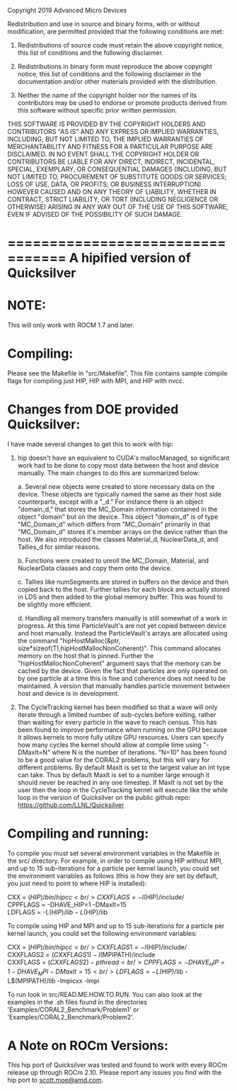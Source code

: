 Copyright 2019 Advanced Micro Devices

Redistribution and use in source and binary forms, with or without modification, are permitted provided that the following conditions are met:

1. Redistributions of source code must retain the above copyright notice, this list of conditions and the following disclaimer.

2. Redistributions in binary form must reproduce the above copyright notice, this list of conditions and the following disclaimer in the documentation and/or other materials provided with the distribution.

3. Neither the name of the copyright holder nor the names of its contributors may be used to endorse or promote products derived from this software without specific prior written permission.

THIS SOFTWARE IS PROVIDED BY THE COPYRIGHT HOLDERS AND CONTRIBUTORS "AS IS" AND ANY EXPRESS OR IMPLIED WARRANTIES, INCLUDING, BUT NOT LIMITED TO, THE IMPLIED WARRANTIES OF MERCHANTABILITY AND FITNESS FOR A PARTICULAR PURPOSE ARE DISCLAIMED. IN NO EVENT SHALL THE COPYRIGHT HOLDER OR CONTRIBUTORS BE LIABLE FOR ANY DIRECT, INDIRECT, INCIDENTAL, SPECIAL, EXEMPLARY, OR CONSEQUENTIAL DAMAGES (INCLUDING, BUT NOT LIMITED TO, PROCUREMENT OF SUBSTITUTE GOODS OR SERVICES; LOSS OF USE, DATA, OR PROFITS; OR BUSINESS INTERRUPTION) HOWEVER CAUSED AND ON ANY THEORY OF LIABILITY, WHETHER IN CONTRACT, STRICT LIABILITY, OR TORT (INCLUDING NEGLIGENCE OR OTHERWISE) ARISING IN ANY WAY OUT OF THE USE OF THIS SOFTWARE, EVEN IF ADVISED OF THE POSSIBILITY OF SUCH DAMAGE.

=================================
A hipified version of Quicksilver
=================================
NOTE:
=====
This will only work with ROCM 1.7 and later. 


Compiling:
==========
Please see the Makefile in "src/Makefile". This file contains sample compile flags for compiling just HIP, HIP with MPI, and HIP with nvcc.



Changes from DOE provided Quicksilver:
======================================
I have made several changes to get this to work with hip:

1. hip doesn't have an equivalent to CUDA's mallocManaged, so significant work had to be done to copy most data between the host and device manually. The main changes to do this are summarized below:

    a. Several new objects were created to store necessary data on the device. These objects are typically named the same as their host side counterparts, except with a "_d." For instance there is an object "domain_d," that stores the MC_Domain information contained in the object "domain" but on the device. This object "domain_d" is of type "MC_Domain_d" which differs from "MC_Domain" primarily in that "MC_Domain_d" stores it's member arrays on the device rather than the host. We also introduced the classes Material_d, NuclearData_d, and Tallies_d for similar reasons.
    
    b. Functions were created to unroll the MC_Domain, Material, and NuclearData classes and copy them onto the device.

    c. Tallies like numSegments are stored in buffers on the device and then copied back to the host. Further tallies for each block are actually stored in LDS and then added to the global memory buffer. This was found to be slightly more efficient. 

    d. Handling all memory transfers manually is still somewhat of a work in progress. At this time ParticleVault's are not yet copied between device and host manually. Instead the ParticleVault's arrays are allocated using the command "hipHostMalloc(&ptr, size*sizeof(T),hipHostMallocNonCoherent)". This command allocates memory on the host that is pinned. Further the "hipHostMallocNonCoherent" argument says that the memory can be cached by the device. Given the fact that particles are only operated on by one particle at a time this is fine and coherence does not need to be maintained. A version that manually handles particle movement between host and device is in development.

2. The CycleTracking kernel has been modified so that a wave will only iterate through a limited number of sub-cycles before exiting, rather than waiting for every particle in the wave to reach census. This has been found to improve performance when running on the GPU because it allows kernels to more fully utilize GPU resources. Users can specify how many cycles the kernel should allow at compile time using "-DMaxIt=N" where N is the number of iterations. "N=10" has been found to be a good value for the CORAL2 problems, but this will vary for different problems. By default MaxIt is set to the largest value an int type can take. Thus by default MaxIt is set to a number large enough it should never be reached in any one timestep. If MaxIt is not set by the user then the loop in the CycleTracking kernel will execute like the while loop in the version of Quicksilver on the public github repo: https://github.com/LLNL/Quicksilver

Compiling and running:
======================
To compile you must set several environment variables in the Makefile in the src/ directory. For example, in order to compile using HIP without MPI, and up to 15 sub-iterations for a particle per kernel launch,  you could set the environment variables as follows (this is how they are set by default, you just need to point to where HIP is installed):

CXX = $(HIP)/bin/hipcc<br/>
CXXFLAGS = -I$(HIP)/include/<br/>
CPPFLAGS = -DHAVE_HIP=1 -DMaxIt=15<br/>
LDFLAGS = -L$(HIP)/lib -L$(HIP)/lib

To compile using HIP and MPI and up to 15 sub-iterations for a particle per kernel launch, you could set the following environment variables:

CXX = $(HIP)/bin/hipcc<br/>
CXXFLAGS1 = -I$(HIP)/include/<br/>
CXXFLAGS2 = $(CXXFLAGS1) -I$(MPIPATH)/include<br/>
CXXFLAGS = $(CXXFLAGS2) -pthread<br/>
CPPFLAGS = -DHAVE_HIP=1 -DHAVE_MPI -DMaxIt=15<br/>
LDFLAGS = -L$(HIP)/lib -L$(MPIPATH)/lib -lmpicxx -lmpi

To run look in src/READ.ME.HOW.TO.RUN. You can also look at the examples in the .sh files found in the directories 'Examples/CORAL2_Benchmark/Problem1' or 'Examples/CORAL2_Benchmark/Problem2'.

A Note on ROCm Versions:
========================
This hip port of Quicksilver was tested and found to work with every ROCm release up through ROCm 2.10. Please report any issues you find with the hip port to scott.moe@amd.com. 

